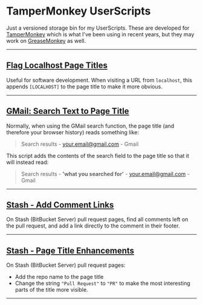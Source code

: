# TamperMonkey UserScripts

Just a versioned storage bin for my UserScripts. These are developed for
[TamperMonkey](https://www.tampermonkey.net/) which is what I've been using in
recent years, but they may work on [GreaseMonkey](https://www.greasespot.net/)
as well.

----

## [Flag Localhost Page Titles](flag-localhost-page-titles)
Useful for software development. When visiting a URL from `localhost`, this appends `[LOCALHOST]` to the page title to make it more obvious.

----

## [GMail: Search Text to Page Title](gmail-search-text-to-page-title)
Normally, when using the GMail search function, the page title (and therefore your browser history) reads something like:
> Search results - your.email@gmail.com - Gmail

This script adds the contents of the search field to the page title so that it will instead read:
> Search results - **'what you searched for'** - your.email@gmail.com - Gmail

----

## [Stash - Add Comment Links](stash-add-comment-links)
On Stash (BitBucket Server) pull request pages, find all comments left on the pull request, and add a link directly to the comment in their footer.

----

## [Stash - Page Title Enhancements](stash-page-title-enhancements)
On Stash (BitBucket Server) pull request pages:
* Add the repo name to the page title
* Change the string `"Pull Request"` to `"PR"` to make the most interesting parts of the title more visible.

----

